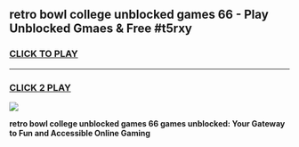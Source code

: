 
## retro bowl college unblocked games 66 - Play Unblocked Gmaes & Free #t5rxy
<h3>
<a href="https://news.freeplayer.one?title=retro_bowl_college_unblocked_games_66&ref=26F">CLICK TO PLAY</a></h3>
<hr>

<h3>
<a href="https://news.freeplayer.one?title=retro_bowl_college_unblocked_games_66&ref=26F">CLICK 2 PLAY</a>
  
</h3>

<a href="https://news.freeplayer.one?title=retro_bowl_college_unblocked_games_66&ref=26F/"><img src="https://clearcache.store/games.png"></a>


**retro bowl college unblocked games 66 games unblocked: Your Gateway to Fun and Accessible Online Gaming**
